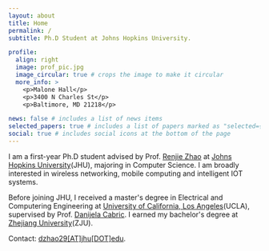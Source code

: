 ```yaml
---
layout: about
title: Home
permalink: /
subtitle: Ph.D Student at Johns Hopkins University.

profile:
  align: right
  image: prof_pic.jpg
  image_circular: true # crops the image to make it circular
  more_info: >
    <p>Malone Hall</p>
    <p>3400 N Charles St</p>
    <p>Baltimore, MD 21218</p>

news: false # includes a list of news items
selected_papers: true # includes a list of papers marked as "selected={true}"
social: true # includes social icons at the bottom of the page
---
```


I am a first-year Ph.D student advised by Prof. [Renjie Zhao](https://renjiezhao.github.io) at [Johns Hopkins University](https://www.jhu.edu)(JHU), majoring in Computer Science. I am broadly interested in wireless networking, mobile computing and intelligent IOT systems.

Before joining JHU, I received a master's degree in Electrical and Computering Engineering at [University of California, Los Angeles](https://www.ucla.edu)(UCLA), supervised by Prof. [Danijela Cabric](https://cores.ee.ucla.edu/people/danijela-cabric/). I earned my bachelor's degree at [Zhejiang University](https://www.zju.edu.cn)(ZJU).

Contact: [dzhao29[AT]jhu[DOT]edu](mailto:dzhao29@jhu.edu).

